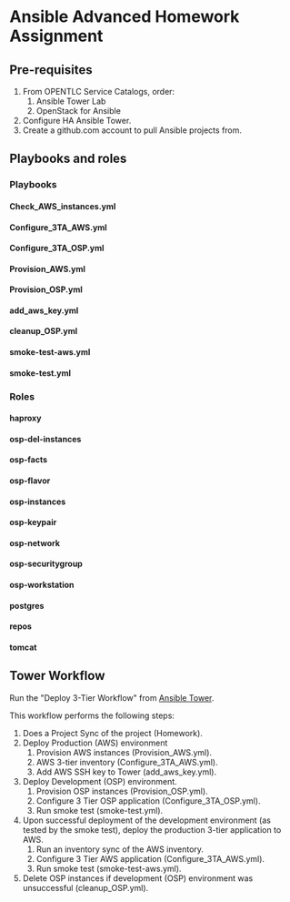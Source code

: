 # Ansible Advanced Homework Assignment

## Pre-requisites

1. From OPENTLC Service Catalogs, order:
   1. Ansible Tower Lab
   2. OpenStack for Ansible
2. Configure HA Ansible Tower.
3. Create a github.com account to pull Ansible projects from.

## Playbooks and roles
### Playbooks
#### Check_AWS_instances.yml
#### Configure_3TA_AWS.yml
#### Configure_3TA_OSP.yml
#### Provision_AWS.yml
#### Provision_OSP.yml
#### add_aws_key.yml	
#### cleanup_OSP.yml	
#### smoke-test-aws.yml
#### smoke-test.yml

### Roles
#### haproxy
#### osp-del-instances
#### osp-facts
#### osp-flavor
#### osp-instances
#### osp-keypair
#### osp-network
#### osp-securitygroup
#### osp-workstation
#### postgres
#### repos
#### tomcat


## Tower Workflow

Run the "Deploy 3-Tier Workflow" from [Ansible Tower](https://tower1.28dc.example.opentlc.com/).

This workflow performs the following steps:

1. Does a Project Sync of the project (Homework).
2. Deploy Production (AWS) environment
   1. Provision AWS instances (Provision_AWS.yml).
   2. AWS 3-tier inventory (Configure_3TA_AWS.yml).
   3. Add AWS SSH key to Tower (add_aws_key.yml).
3. Deploy Development (OSP) environment.
   1. Provision OSP instances (Provision_OSP.yml).
   2. Configure 3 Tier OSP application (Configure_3TA_OSP.yml).
   3. Run smoke test (smoke-test.yml).
4. Upon successful deployment of the development environment (as tested by the smoke test), deploy the production 3-tier application to AWS.
   1. Run an inventory sync of the AWS inventory.
   2. Configure 3 Tier AWS application (Configure_3TA_AWS.yml).
   3. Run smoke test (smoke-test-aws.yml).
5. Delete OSP instances if development (OSP) environment was unsuccessful (cleanup_OSP.yml).
